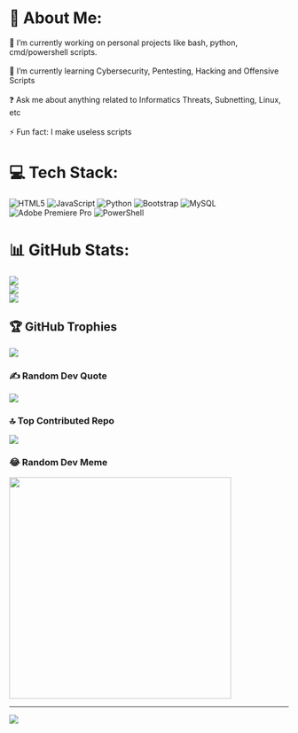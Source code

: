 # 💫 About Me:
🔭 I’m currently working on personal projects like bash, python, cmd/powershell scripts.<br><br>🌱 I’m currently learning Cybersecurity, Pentesting, Hacking and Offensive Scripts<br><br>❓ Ask me about anything related to Informatics Threats, Subnetting, Linux, etc<br><br>⚡ Fun fact: I make useless scripts<br>


# 💻 Tech Stack:
![HTML5](https://img.shields.io/badge/html5-%23E34F26.svg?style=for-the-badge&logo=html5&logoColor=white) ![JavaScript](https://img.shields.io/badge/javascript-%23323330.svg?style=for-the-badge&logo=javascript&logoColor=%23F7DF1E) ![Python](https://img.shields.io/badge/python-3670A0?style=for-the-badge&logo=python&logoColor=ffdd54) ![Bootstrap](https://img.shields.io/badge/bootstrap-%238511FA.svg?style=for-the-badge&logo=bootstrap&logoColor=white) ![MySQL](https://img.shields.io/badge/mysql-%2300000f.svg?style=for-the-badge&logo=mysql&logoColor=white) ![Adobe Premiere Pro](https://img.shields.io/badge/Adobe%20Premiere%20Pro-9999FF.svg?style=for-the-badge&logo=Adobe%20Premiere%20Pro&logoColor=white) ![PowerShell](https://img.shields.io/badge/PowerShell-%235391FE.svg?style=for-the-badge&logo=powershell&logoColor=white)
# 📊 GitHub Stats:
![](https://github-readme-stats.vercel.app/api?username=ZeldaMAn3&theme=gotham&hide_border=false&include_all_commits=true&count_private=true)<br/>
![](https://github-readme-streak-stats.herokuapp.com/?user=ZeldaMAn3&theme=gotham&hide_border=false)<br/>
![](https://github-readme-stats.vercel.app/api/top-langs/?username=ZeldaMAn3&theme=gotham&hide_border=false&include_all_commits=true&count_private=true&layout=compact)

## 🏆 GitHub Trophies
![](https://github-profile-trophy.vercel.app/?username=ZeldaMAn3&theme=matrix&no-frame=false&no-bg=true&margin-w=4)

### ✍️ Random Dev Quote
![](https://quotes-github-readme.vercel.app/api?type=horizontal&theme=merko)

### 🔝 Top Contributed Repo
![](https://github-contributor-stats.vercel.app/api?username=ZeldaMAn3&limit=5&theme=discord&combine_all_yearly_contributions=true)

### 😂 Random Dev Meme
<img src='https://randommeme-five.vercel.app/' style="height: 400px;"/>

---
[![](https://visitcount.itsvg.in/api?id=ZeldaMAn3&icon=5&color=3)](https://visitcount.itsvg.in)

<!-- Proudly created with GPRM ( https://gprm.itsvg.in ) -->